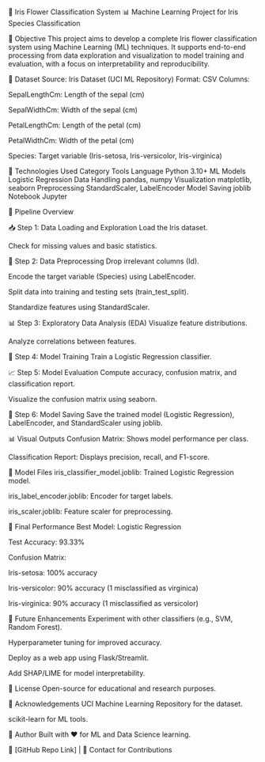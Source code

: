 🌸 Iris Flower Classification System
📊 Machine Learning Project for Iris Species Classification

🎯 Objective
This project aims to develop a complete Iris flower classification system using Machine Learning (ML) techniques. It supports end-to-end processing from data exploration and visualization to model training and evaluation, with a focus on interpretability and reproducibility.

📁 Dataset
Source: Iris Dataset (UCI ML Repository)
Format: CSV
Columns:

SepalLengthCm: Length of the sepal (cm)

SepalWidthCm: Width of the sepal (cm)

PetalLengthCm: Length of the petal (cm)

PetalWidthCm: Width of the petal (cm)

Species: Target variable (Iris-setosa, Iris-versicolor, Iris-virginica)

🧰 Technologies Used
Category	Tools
Language	Python 3.10+
ML Models	Logistic Regression
Data Handling	pandas, numpy
Visualization	matplotlib, seaborn
Preprocessing	StandardScaler, LabelEncoder
Model Saving	joblib
Notebook	Jupyter


🔄 Pipeline Overview


📥 Step 1: Data Loading and Exploration
Load the Iris dataset.

Check for missing values and basic statistics.

🧼 Step 2: Data Preprocessing
Drop irrelevant columns (Id).

Encode the target variable (Species) using LabelEncoder.

Split data into training and testing sets (train_test_split).

Standardize features using StandardScaler.

📊 Step 3: Exploratory Data Analysis (EDA)
Visualize feature distributions.

Analyze correlations between features.

🧪 Step 4: Model Training
Train a Logistic Regression classifier.

📈 Step 5: Model Evaluation
Compute accuracy, confusion matrix, and classification report.

Visualize the confusion matrix using seaborn.

💾 Step 6: Model Saving
Save the trained model (Logistic Regression), LabelEncoder, and StandardScaler using joblib.

📊 Visual Outputs
Confusion Matrix: Shows model performance per class.

Classification Report: Displays precision, recall, and F1-score.

💾 Model Files
iris_classifier_model.joblib: Trained Logistic Regression model.

iris_label_encoder.joblib: Encoder for target labels.

iris_scaler.joblib: Feature scaler for preprocessing.

🧪 Final Performance
Best Model: Logistic Regression

Test Accuracy: 93.33%

Confusion Matrix:

Iris-setosa: 100% accuracy

Iris-versicolor: 90% accuracy (1 misclassified as virginica)

Iris-virginica: 90% accuracy (1 misclassified as versicolor)

🚀 Future Enhancements
Experiment with other classifiers (e.g., SVM, Random Forest).

Hyperparameter tuning for improved accuracy.

Deploy as a web app using Flask/Streamlit.

Add SHAP/LIME for model interpretability.

📄 License
Open-source for educational and research purposes.

🙏 Acknowledgements
UCI Machine Learning Repository for the dataset.

scikit-learn for ML tools.

🧠 Author
Built with ❤️ for ML and Data Science learning.

🔗 [GitHub Repo Link] | 📧 Contact for Contributions

